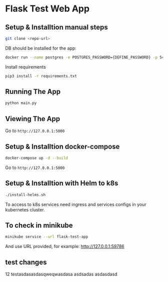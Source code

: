# Flask Test Web App

## Setup & Installtion manual steps

```bash
git clone <repo-url>
```

DB should be installed for the app: 

```bash
docker run --name postgres -e POSTGRES_PASSWORD={DEFINE_PASSWORD} -p 5432:5432 -d postgres
```
Install requirements
```bash
pip3 install -r requirements.txt
```

## Running The App

```bash
python main.py
```

## Viewing The App

Go to `http://127.0.0.1:5000`

## Setup & Installtion docker-compose

```bash
docker-compose up -d --build
```
Go to `http://127.0.0.1:5000`

## Setup & Installtion with Helm to k8s

```bash
./install-helms.sh
```

To access to k8s services need ingress and services configs in your kubernetes cluster.

## To check in minikube
```bash
minikube service --url flask-test-app
```
And use URL provided, for example: http://127.0.0.1:59786

## test changes
12
testasdasasdasqweqwasdasa
asdsadas
asdasdasd